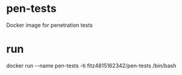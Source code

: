 # pen-tests
Docker image for penetration tests

# run
docker run --name pen-tests -ti fitz4815162342/pen-tests /bin/bash
